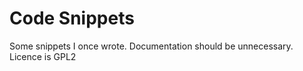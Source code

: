 Code Snippets
=============

Some snippets I once wrote. Documentation should be unnecessary. Licence is GPL2

